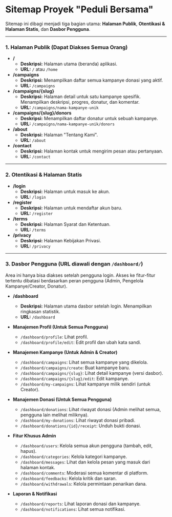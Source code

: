 # Sitemap Proyek "Peduli Bersama"

Sitemap ini dibagi menjadi tiga bagian utama: **Halaman Publik**, **Otentikasi & Halaman Statis**, dan **Dasbor Pengguna**.

---

### 1. Halaman Publik (Dapat Diakses Semua Orang)

- **/**
  - **Deskripsi:** Halaman utama (beranda) aplikasi.
  - **URL:** `/` atau `/home`
- **/campaigns**
  - **Deskripsi:** Menampilkan daftar semua kampanye donasi yang aktif.
  - **URL:** `/campaigns`
- **/campaigns/{slug}**
  - **Deskripsi:** Halaman detail untuk satu kampanye spesifik. Menampilkan deskripsi, progres, donatur, dan komentar.
  - **URL:** `/campaigns/nama-kampanye-unik`
- **/campaigns/{slug}/donors**
  - **Deskripsi:** Menampilkan daftar donatur untuk sebuah kampanye.
  - **URL:** `/campaigns/nama-kampanye-unik/donors`
- **/about**
  - **Deskripsi:** Halaman "Tentang Kami".
  - **URL:** `/about`
- **/contact**
  - **Deskripsi:** Halaman kontak untuk mengirim pesan atau pertanyaan.
  - **URL:** `/contact`

---

### 2. Otentikasi & Halaman Statis

- **/login**
  - **Deskripsi:** Halaman untuk masuk ke akun.
  - **URL:** `/login`
- **/register**
  - **Deskripsi:** Halaman untuk mendaftar akun baru.
  - **URL:** `/register`
- **/terms**
  - **Deskripsi:** Halaman Syarat dan Ketentuan.
  - **URL:** `/terms`
- **/privacy**
  - **Deskripsi:** Halaman Kebijakan Privasi.
  - **URL:** `/privacy`

---

### 3. Dasbor Pengguna (URL diawali dengan `/dashboard/`)

Area ini hanya bisa diakses setelah pengguna login. Akses ke fitur-fitur tertentu dibatasi berdasarkan peran pengguna (Admin, Pengelola Kampanye/Creator, Donatur).

- **/dashboard**
  - **Deskripsi:** Halaman utama dasbor setelah login. Menampilkan ringkasan statistik.
  - **URL:** `/dashboard`

- **Manajemen Profil (Untuk Semua Pengguna)**
  - `/dashboard/profile`: Lihat profil.
  - `/dashboard/profile/edit`: Edit profil dan ubah kata sandi.

- **Manajemen Kampanye (Untuk Admin & Creator)**
  - `/dashboard/campaigns`: Lihat semua kampanye yang dikelola.
  - `/dashboard/campaigns/create`: Buat kampanye baru.
  - `/dashboard/campaigns/{slug}`: Lihat detail kampanye (versi dasbor).
  - `/dashboard/campaigns/{slug}/edit`: Edit kampanye.
  - `/dashboard/my-campaigns`: Lihat kampanye milik sendiri (untuk Creator).

- **Manajemen Donasi (Untuk Semua Pengguna)**
  - `/dashboard/donations`: Lihat riwayat donasi (Admin melihat semua, pengguna lain melihat miliknya).
  - `/dashboard/my-donations`: Lihat riwayat donasi pribadi.
  - `/dashboard/donations/{id}/receipt`: Unduh bukti donasi.

- **Fitur Khusus Admin**
  - `/dashboard/users`: Kelola semua akun pengguna (tambah, edit, hapus).
  - `/dashboard/categories`: Kelola kategori kampanye.
  - `/dashboard/messages`: Lihat dan kelola pesan yang masuk dari halaman kontak.
  - `/dashboard/comments`: Moderasi semua komentar di platform.
  - `/dashboard/feedbacks`: Kelola kritik dan saran.
  - `/dashboard/withdrawals`: Kelola permintaan penarikan dana.

- **Laporan & Notifikasi**
  - `/dashboard/reports`: Lihat laporan donasi dan kampanye.
  - `/dashboard/notifications`: Lihat semua notifikasi.
